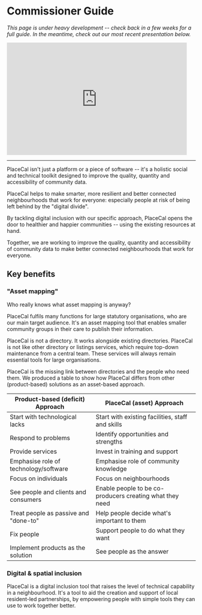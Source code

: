 # Commissioner Guide

_This page is under heavy development -- check back in a few weeks for a full guide. In the meantime, check out our most recent presentation below._

<iframe src="https://docs.google.com/presentation/d/e/2PACX-1vSkP_utmU9Mf1kl2OCPtZo_tljybcTznhiifQylwqHJoPuyj4ALg-7N5KCEJp4Tr7V1dx9YZewjGNFE/embed?start=false&loop=false&delayms=5000" frameborder="0" width="480" height="299" allowfullscreen="true" mozallowfullscreen="true" webkitallowfullscreen="true"></iframe>

---

PlaceCal isn't just a platform or a piece of software -- it's a holistic social and technical toolkit designed to improve the quality, quantity and accessibility of community data.

PlaceCal helps to make smarter, more resilient and better connected neighbourhoods that work for everyone: especially people at risk of being left behind by the "digital divide".

By tackling digital inclusion with our specific approach, PlaceCal opens the door to healthier and happier communities -- using the existing resources at hand.

Together, we are working to improve the quality, quantity and accessibility of community data to make better connected neighbourhoods that work for everyone.



## Key benefits

### "Asset mapping"

Who really knows what asset mapping is anyway?

PlaceCal fulfils many functions for large statutory organisations, who are our main target audience. It's an asset mapping tool that enables smaller community groups in their care to publish their information.

PlaceCal is not a directory. It works alongside existing directories. PlaceCal is not like other directory or listings services, which require top-down maintenance from a central team. These services will always remain essential tools for large organisations.

PlaceCal is the missing link between directories and the people who need them. We produced a table to show how PlaceCal differs from other (product-based) solutions as an asset-based approach.

| Product-based (deficit) Approach      | PlaceCal (asset) Approach                                |
|---------------------------------------|----------------------------------------------------------|
| Start with technological lacks        | Start with existing facilities, staff and skills         |
| Respond to problems                   | Identify opportunities and strengths                     |
| Provide services                      | Invest in training and support                           |
| Emphasise role of technology/software | Emphasise role of community knowledge                    |
| Focus on individuals                  | Focus on neighbourhoods                                  |
| See people and clients and consumers  | Enable people to be co-producers creating what they need |
| Treat people as passive and "done-to" | Help people decide what's important to them              |
| Fix people                            | Support people to do what they want                      |
| Implement products as the solution    | See people as the answer                                 |


### Digital & spatial inclusion

PlaceCal is a digital inclusion tool that raises the level of technical capability in a neighbourhood. It's a tool to aid the creation and support of local resident-led partnerships, by empowering people with simple tools they can use to work together better.
